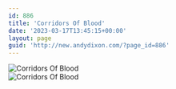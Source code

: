 ```yaml
---
id: 886
title: 'Corridors Of Blood'
date: '2023-03-17T13:45:15+00:00'
layout: page
guid: 'http://new.andydixon.com/?page_id=886'
---
```


![Corridors Of Blood](https://i0.wp.com/assets.g8x2.ldn.idrivee2-23.com/posters/Corridors%20Of%20Blood%2001.jpg?w=1200&ssl=1 "Corridors Of Blood")  
![Corridors Of Blood](https://i0.wp.com/assets.g8x2.ldn.idrivee2-23.com/posters/Corridors%20Of%20Blood%2002.jpg?w=1200&ssl=1 "Corridors Of Blood")